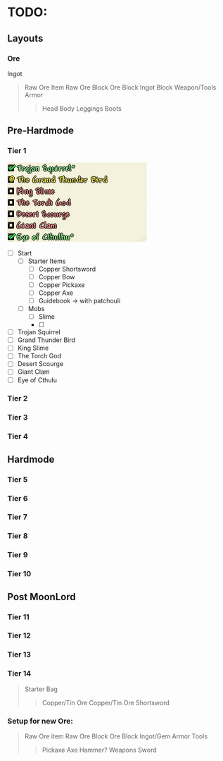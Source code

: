# TODO:
## Layouts
### Ore
Ingot
>Raw Ore Item
>Raw Ore Block
>Ore Block
>Ingot Block
>Weapon/Tools
>Armor
>>Head
>>Body
>>Leggings
>>Boots

## Pre-Hardmode
### Tier 1
![tier1-img](img/tiers_template/tier1.png)

 - [ ] Start
	 - [ ] Starter Items
		 - [ ] Copper Shortsword
		 - [ ] Copper Bow
		 - [ ] Copper Pickaxe
		 - [ ] Copper Axe
		 - [ ] Guidebook &#8594; with patchouli
	 - [ ] Mobs
		 - [ ] Slime
		 - [ ]  
 - [ ] Trojan Squirrel
 - [ ] Grand Thunder Bird
 - [ ] King Slime
 - [ ] The Torch God
 - [ ] Desert Scourge
 - [ ] Giant Clam
 - [ ] Eye of Cthulu

### Tier 2
### Tier 3
### Tier 4
## Hardmode
### Tier 5
### Tier 6
### Tier 7
### Tier 8
### Tier 9
### Tier 10
## Post MoonLord
### Tier 11
### Tier 12
### Tier 13
### Tier 14


>Starter Bag
>> Copper/Tin Ore
>> Copper/Tin Ore Shortsword
>>


### Setup for new Ore:
>Raw Ore item
>Raw Ore Block
>Ore Block
>Ingot/Gem
> Armor
> Tools
>> Pickaxe
>> Axe
>> Hammer?
>Weapons
>> Sword

<!--stackedit_data:
eyJoaXN0b3J5IjpbOTk4ODgxMzg1LDEyMDQzMDU1OCwxOTkwOD
I4NDAyLC01NTg3NDI2NTIsLTg2NjU3OTg1OSwtNTE1MDM4NTIx
LDE0NzczMzc3MTcsNjY4MjY5MTUzLC03NTc5MTg5NywtOTY2Nz
ExNjU5LC0yMTI4NjkzODc2LC0xNDY4ODUxMDU2LC0xMTg3NzM2
NTEsODM4Nzk5OTYsMTM0ODI2NTU3Nl19
-->